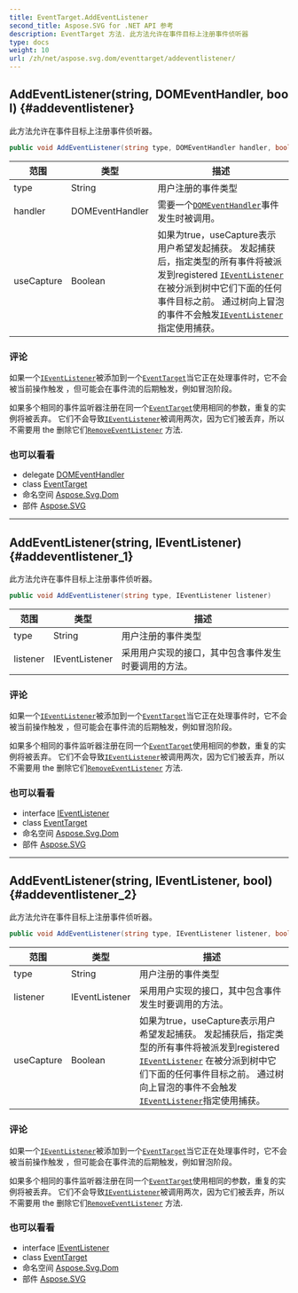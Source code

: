 ```yaml
---
title: EventTarget.AddEventListener
second_title: Aspose.SVG for .NET API 参考
description: EventTarget 方法. 此方法允许在事件目标上注册事件侦听器
type: docs
weight: 10
url: /zh/net/aspose.svg.dom/eventtarget/addeventlistener/
---
```

## AddEventListener(string, DOMEventHandler, bool) {#addeventlistener}

此方法允许在事件目标上注册事件侦听器。

```csharp
public void AddEventListener(string type, DOMEventHandler handler, bool useCapture)
```

| 范围 | 类型 | 描述 |
| --- | --- | --- |
| type | String | 用户注册的事件类型 |
| handler | DOMEventHandler | 需要一个[`DOMEventHandler`](../../../aspose.svg.dom.events/domeventhandler/)事件发生时被调用。 |
| useCapture | Boolean | 如果为true，useCapture表示用户希望发起捕获。 发起捕获后，指定类型的所有事件将被派发到registered [`IEventListener`](../../../aspose.svg.dom.events/ieventlistener/) 在被分派到树中它们下面的任何事件目标之前。 通过树向上冒泡的事件不会触发[`IEventListener`](../../../aspose.svg.dom.events/ieventlistener/)指定使用捕获。 |

### 评论

如果一个[`IEventListener`](../../../aspose.svg.dom.events/ieventlistener/)被添加到一个[`EventTarget`](../)当它正在处理事件时，它不会被当前操作触发 ，但可能会在事件流的后期触发，例如冒泡阶段。

如果多个相同的事件监听器注册在同一个[`EventTarget`](../)使用相同的参数，重复的实例将被丢弃。 它们不会导致[`IEventListener`](../../../aspose.svg.dom.events/ieventlistener/)被调用两次，因为它们被丢弃，所以不需要用 the 删除它们[`RemoveEventListener`](../removeeventlistener/) 方法.

### 也可以看看

* delegate [DOMEventHandler](../../../aspose.svg.dom.events/domeventhandler/)
* class [EventTarget](../)
* 命名空间 [Aspose.Svg.Dom](../../eventtarget/)
* 部件 [Aspose.SVG](../../../)

---

## AddEventListener(string, IEventListener) {#addeventlistener_1}

此方法允许在事件目标上注册事件侦听器。

```csharp
public void AddEventListener(string type, IEventListener listener)
```

| 范围 | 类型 | 描述 |
| --- | --- | --- |
| type | String | 用户注册的事件类型 |
| listener | IEventListener | 采用用户实现的接口，其中包含事件发生时要调用的方法。 |

### 评论

如果一个[`IEventListener`](../../../aspose.svg.dom.events/ieventlistener/)被添加到一个[`EventTarget`](../)当它正在处理事件时，它不会被当前操作触发 ，但可能会在事件流的后期触发，例如冒泡阶段。

如果多个相同的事件监听器注册在同一个[`EventTarget`](../)使用相同的参数，重复的实例将被丢弃。 它们不会导致[`IEventListener`](../../../aspose.svg.dom.events/ieventlistener/)被调用两次，因为它们被丢弃，所以不需要用 the 删除它们[`RemoveEventListener`](../removeeventlistener/) 方法.

### 也可以看看

* interface [IEventListener](../../../aspose.svg.dom.events/ieventlistener/)
* class [EventTarget](../)
* 命名空间 [Aspose.Svg.Dom](../../eventtarget/)
* 部件 [Aspose.SVG](../../../)

---

## AddEventListener(string, IEventListener, bool) {#addeventlistener_2}

此方法允许在事件目标上注册事件侦听器。

```csharp
public void AddEventListener(string type, IEventListener listener, bool useCapture)
```

| 范围 | 类型 | 描述 |
| --- | --- | --- |
| type | String | 用户注册的事件类型 |
| listener | IEventListener | 采用用户实现的接口，其中包含事件发生时要调用的方法。 |
| useCapture | Boolean | 如果为true，useCapture表示用户希望发起捕获。 发起捕获后，指定类型的所有事件将被派发到registered [`IEventListener`](../../../aspose.svg.dom.events/ieventlistener/) 在被分派到树中它们下面的任何事件目标之前。 通过树向上冒泡的事件不会触发[`IEventListener`](../../../aspose.svg.dom.events/ieventlistener/)指定使用捕获。 |

### 评论

如果一个[`IEventListener`](../../../aspose.svg.dom.events/ieventlistener/)被添加到一个[`EventTarget`](../)当它正在处理事件时，它不会被当前操作触发 ，但可能会在事件流的后期触发，例如冒泡阶段。

如果多个相同的事件监听器注册在同一个[`EventTarget`](../)使用相同的参数，重复的实例将被丢弃。 它们不会导致[`IEventListener`](../../../aspose.svg.dom.events/ieventlistener/)被调用两次，因为它们被丢弃，所以不需要用 the 删除它们[`RemoveEventListener`](../removeeventlistener/) 方法.

### 也可以看看

* interface [IEventListener](../../../aspose.svg.dom.events/ieventlistener/)
* class [EventTarget](../)
* 命名空间 [Aspose.Svg.Dom](../../eventtarget/)
* 部件 [Aspose.SVG](../../../)


